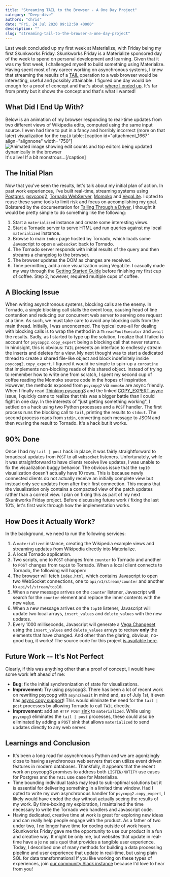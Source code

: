 ```yaml
---
title: "Streaming TAIL to the Browser - A One Day Project"
category: "Deep-dive"
authors: "chris"
date: "Fri, 24 Jul 2020 09:12:59 +0000"
description: ""
slug: "streaming-tail-to-the-browser-a-one-day-project"
---
```


Last week concluded up my first week at Materialize, with Friday being my first Skunkworks Friday. Skunkworks Friday is a Materialize sponsored day of the week to spend on personal development and learning. Given that it was my first week, I challenged myself to build something using Materialize. Having spent most of my career working on asynchronous systems, I knew that streaming the results of a [TAIL](https://materialize.io/docs/sql/tail) operation to a web browser would be interesting, useful and possibly attainable. I figured one day would be enough for a proof of concept and that's about [where I ended up](https://github.com/cirego/skunkworks-20200717). It's far from pretty but it shows the concept and that's what I wanted!

## **What Did I End Up With?**

Below is an animation of my browser responding to real-time updates from two different views of Wikipedia edits, computed using the same input source. I even had time to put in a fancy and horribly incorrect (more on that later) visualization for the `top10` table: \[caption id="attachment\_1667" align="alignnone" width="750"\]![Animated image showing edit counts and top editors being updated dynamically in the browser](https://materialize.io/wp-content/uploads/2020/07/updating_counts_live-1.gif) It's alive! If a bit monstrous...\[/caption\]

## **The Initial Plan**

Now that you've seen the results, let's talk about my initial plan of action. In past work experiences, I've built real-time, streaming systems using [Postgres](https://www.postgresql.org/), [psycopg2](https://www.psycopg.org/), [Tornado WebServer](https://www.tornadoweb.org/en/stable/guide/intro.html), [Momoko](https://github.com/FSX/momoko) and [VegaLite](https://vega.github.io/vega-lite/). I opted to reuse these same tools to limit risk and focus on accomplishing my goal. Bolstered by the documentation for [Tailing Through a Driver](https://materialize.io/docs/sql/tail/#tailing-through-a-driver), I thought it would be pretty simple to do something like the following:
1. Start a `materialized` instance and create some interesting views.
2. Start a Tornado server to serve HTML and run queries against my local `materialized` instance.
3. Browse to main `index` page hosted by Tornado, which loads some Javascript to open a `websocket` back to Tornado.
4. The Tornado server responds with initial results of the query and then streams a changelog to the browser.
5. The browser updates the DOM as changes are received.
6. Time permitting, add a nice visualization using VegaLite.
I casually made my way through the [Getting Started Guide](https://materialize.io/docs/get-started/) before finishing my first cup of coffee. Step 2, however, required multiple cups of coffee.

## **A Blocking Issue**

When writing asynchronous systems, blocking calls are the enemy. In Tornado, a single blocking call stalls the event loop, causing head of line contention and reducing our concurrent web server to serving one request at a time. As such, we must take care to avoid any blocking calls from the main thread. Initially, I was unconcerned. The typical cure-all for dealing with blocking calls is to wrap the method in a `ThreadPoolExecutor` and `await` the results. Sadly, as I started to type up the solution, I realize that I failed to account for `psycopg2.copy_expert` being a blocking call that never returns. In hindsight, this is obvious: `TAIL` presents an interface to endlessly stream the inserts and deletes for a view. My next thought was to start a dedicated thread to create a shared file-like object and block indefinitely inside `psycopg2.copy_expert`. I figured it would be simple to spin-up a `coroutine` that implements non-blocking reads of this shared object. Instead of trying to remember how to write one from scratch, I spent my second cup of coffee reading the Momoko source code in the hopes of inspiration. However, the methods exposed from `psycopg2` via `momoko` are async friendly. When I finally read [Thinking pyscopg3](https://www.varrazzo.com/blog/2020/03/06/thinking-psycopg3/) and the linked [COPY\_EXPERT async](https://github.com/psycopg/psycopg2/issues/428) issue, I quickly came to realize that this was a bigger battle than I could fight in one day. In the interests of "just getting something working", I settled on a hack using two Python processes and a `POST` handler. The first process runs the blocking call to `tail`, printing the results to `stdout`. The second process reads from `stdin`, converting each message to JSON and then `POST`ing the result to Tornado. It's a hack but it works.

## **90% Done**

Once I had my `tail | post` hack in place, it was fairly straightforward to broadcast updates from `POST` to all `websocket` listeners. Unfortunately, while it was straightforward to have clients receive live updates, I was unable to fix the visualization buggy behavior. The obvious issue that the `top10` visualization doesn't actually have 10 rows. This is because newly connected clients do not actually receive an initially complete view but instead only see updates from after their first connection. This means that the visualization only contains a compacted view of the patch updates rather than a correct view. I plan on fixing this as part of my next Skunkworks Friday project. Before discussing future work / fixing the last 10%, let's first walk through how the implementation works.

## **How Does it Actually Work?**

In the background, we need to run the following services:
1. A `materialized` instance, creating the Wikipedia example views and streaming updates from Wikipedia directly into Materialize.
2. A local Tornado application.
3. Two scripts, one to `POST` changes from `counter` to Tornado and another to `POST` changes from `top10` to Tornado.
When a local client connects to Tornado, the following will happen:
1. The browser will fetch `index.html`, which contains Javascript to open two WebSocket connections, one to `api/v1/stream/counter` and another to `api/v1/stream/top10`.
2. When a new message arrives on the `counter` listener, Javascript will search for the `counter` element and replace the inner contents with the new value.
3. When a new message arrives on the `top10` listener, Javascript will update two local arrays, `insert_values` and `delete_values` with the new updates.
4. Every 1000 milliseconds, Javascript will generate a [Vega Changeset](https://vega.github.io/vega-lite/tutorials/streaming.html) using the `insert_values` and `delete_values` arrays to redraw **only** the elements that have changed.
And other than the glaring, obvious, no-good bug, it works! The source code for this project [is available here](https://github.com/cirego/skunkworks-20200717).

## **Future Work -- It's Not Perfect**

Clearly, if this was anything other than a proof of concept, I would have some work left ahead of me:
* **Bug**: fix the initial synchronization of state for visualizations.
* **Improvement**: Try using psycopg3\. There has been a lot of recent work on rewriting psycopg with `async`/`await` in mind and, as of July 1st, it even has [async copy support](https://twitter.com/psycopg/status/1278360204212449280)! This would eliminate the need for the `tail | post` processes by allowing Tornado to call `TAIL` directly.
* **Improvement**: add an `HTTP POST` [sink](https://materialize.io/docs/sql/create-sink/) to `materialized`. While using `psycopg3` eliminates the `tail | post` processes, these could also be eliminated by adding a `POST` sink that allows `materialized` to send updates directly to any web server.

## **Learnings and Conclusion** 
* It's been a long road for asynchronous Python and we are agonizingly close to having asynchronous web servers that can utilize event driven features in modern databases. Thankfully, it appears that the recent work on psycopg3 promises to address both `LISTEN/NOTIFY` use cases for Postgres and the `TAIL` use case for Materialize.
* Time bounding individual tasks may lead to sub-optimal solutions but it is essential for delivering something in a limited time window. Had I opted to write my own asynchronous handler for `psycopg2.copy_expert`, I likely would have ended the day without actually seeing the results of my work. By time-boxing my exploration, I maintained the time necessary to write the Tornado web handlers and Javascript code.
* Having dedicated, creative time at work is great for exploring new ideas and can really help people engage with the product. As a father of two under two, I no longer have time for coding outside of work hours. Skunkworks Friday gave me the opportunity to use our product in a fun and creative way.
It might be only me, but websites that update in real-time have a je ne sais quoi that provides a tangible user experience. Today, I described one of many methods for building a data processing pipeline and user experience that update in real-time, but using plain SQL for data transformations! If you like working on these types of experiences, join [our community Slack instance](https://join.slack.com/t/materializecommunity/shared_invite/zt-fpfvczj5-efOE_8qvM4fWpHSvMxpKbA) because I'd love to hear from you!